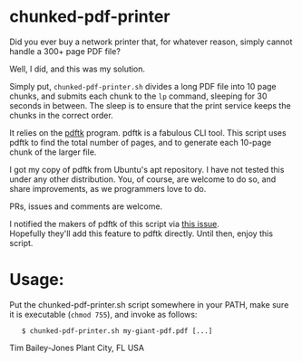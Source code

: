 # chunked-pdf-printer

Did you ever buy a network printer that, for whatever reason, simply cannot handle a 300+ page PDF file?

Well, I did, and this was my solution.

Simply put, `chunked-pdf-printer.sh` divides a long PDF file into 10 page chunks, and submits each chunk to the `lp` command,
sleeping for 30 seconds in between.  The sleep is to ensure that the print service keeps the chunks in the
correct order.

It relies on the [pdftk](https://www.pdflabs.com/tools/pdftk-the-pdf-toolkit/) program.
pdftk is a fabulous CLI tool.  This script uses pdftk to find the total number of pages, and to
generate each 10-page chunk of the larger file.  

I got my copy of pdftk from Ubuntu's apt repository.  I have not tested this under any other distribution.
You, of course, are welcome to do so, and share improvements, as we programmers love to do.

PRs, issues and comments are welcome.

I notified the makers of pdftk of this script via [this issue](https://github.com/ericmason/pdftk/issues/7).  
Hopefully they'll add this feature to pdftk directly. Until then, enjoy this script.

# Usage:

Put the chunked-pdf-printer.sh script somewhere in your PATH, make sure it is executable (`chmod 755`),
and invoke as follows:

```
   $ chunked-pdf-printer.sh my-giant-pdf.pdf [...]
```

Tim Bailey-Jones
Plant City, FL USA
